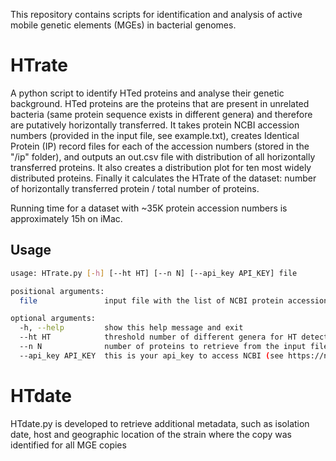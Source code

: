 This repository contains scripts for identification and analysis of active mobile genetic elements (MGEs) in bacterial genomes. 

# HTrate

A python script to identify HTed proteins and analyse their genetic background. HTed proteins are the proteins that are present in unrelated bacteria (same protein sequence exists in different genera) and therefore are putatively horizontally transferred. 
It takes protein NCBI accession numbers (provided in the input file, see example.txt), creates Identical Protein (IP) record files for each of the accession numbers 
(stored in the "/ip" folder), and outputs an out.csv file with distribution of all horizontally transferred proteins.
It also creates a distribution plot for ten most widely distributed proteins. Finally it calculates the HTrate of the dataset: number of horizontally transferred protein / total number of proteins.

Running time for a dataset with ~35K protein accession numbers is approximately 15h on iMac.

## Usage
```bash
usage: HTrate.py [-h] [--ht HT] [--n N] [--api_key API_KEY] file

positional arguments:
  file               input file with the list of NCBI protein accession numbers 

optional arguments:
  -h, --help         show this help message and exit
  --ht HT            threshold number of different genera for HT detection (2 is default)
  --n N              number of proteins to retrieve from the input file; if 0 retrieves all of them (0 is default)
  --api_key API_KEY  this is your api_key to access NCBI (see https://ncbiinsights.ncbi.nlm.nih.gov/2017/11/02/new-api-keys-for-the-e-utilities/) and download IP records (none is deafult, i am not sure if that works)

```
# HTdate
HTdate.py is developed to retrieve additional metadata, such as isolation date, host and geographic location of the strain where the copy was identified for all MGE copies 